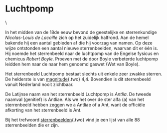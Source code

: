 # Luchtpomp

\

In het midden van de 18de eeuw bevond de geestelijke en sterrenkundige
*Nicolas-Louis de Lacaille* zich op het zuidelijk halfrond. Aan de hemel
bakende hij een aantal gebieden af die hij voorzag van namen. Op deze
wijze ontstonden een aantal nieuwe sterrenbeelden, waarvan dit er één
is. Hij noemde het sterrenbeeld naar de luchtpomp van de Engelse fysicus
en chemicus *Robert Boyle*. Proeven met de door Boyle verbeterde
luchtpomp leidden hem naar de naar hem genoemd gaswet (Wet van Boyle).

Het sterrenbeeld Luchtpomp bestaat slechts uit enkele zeer zwakke
sterren. De helderste is van [magnitude](magnitud.html){.two} 4,4.
Bovendien is dit sterrenbeeld vanuit Nederland nooit zichtbaar.

De Latijnse naam van het sterrenbeeld Luchtpomp is *Antlia*. De tweede
naamval (genitief) is Antliae. Als we het over de ster alfa (a) van het
sterrenbeeld hebben zeggen we a Antliae of a Ant, want de officiële
afkorting van het sterrenbeeld is Ant.

Bij het trefwoord [sterrenbeelden](sterrenb.html){.two} vind je een
lijst van alle 88 sterrenbeelden die er zijn.
